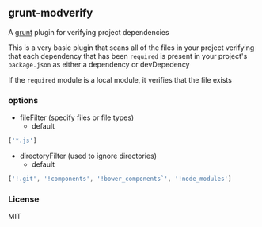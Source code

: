 ## grunt-modverify

A [grunt](http://gruntjs.com) plugin for verifying project dependencies

This is a very basic plugin that scans all of the files in your project verifying that each dependency that has been `required` is present in your project's `package.json` as either a dependency or devDepedency

If the `required` module is a local module, it verifies that the file exists

### options

- fileFilter (specify files or file types)
  - default

```js
['*.js']
```

- directoryFilter (used to ignore directories)
  - default

```js
['!.git', '!components', '!bower_components`', '!node_modules']
```

### License

MIT